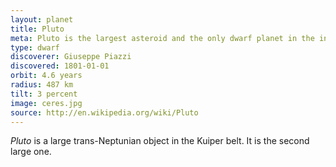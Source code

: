 ```yaml
---
layout: planet
title: Pluto
meta: Pluto is the largest asteroid and the only dwarf planet in the inner Solar system
type: dwarf
discoverer: Giuseppe Piazzi
discovered: 1801-01-01
orbit: 4.6 years
radius: 487 km
tilt: 3 percent
image: ceres.jpg
source: http://en.wikipedia.org/wiki/Pluto
---
```


*Pluto* is a large trans-Neptunian object in the Kuiper belt. It is the second
large one.
